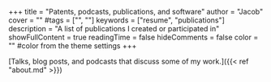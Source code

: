 +++
title = "Patents, podcasts, publications, and software"
author = "Jacob"
cover = ""
#tags = ["", ""]
keywords = ["resume", "publications"]
description = "A list of publications I created or participated in"
showFullContent = true
readingTime = false
hideComments = false
color = "" #color from the theme settings
+++

[Talks, blog posts, and podcasts that discuss some of my work.]({{< ref "about.md" >}})
